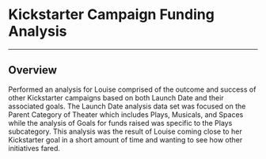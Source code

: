 # Kickstarter Campaign Funding Analysis
---
## Overview
Performed an analysis for Louise comprised of the outcome and success of other Kickstarter campaigns based on both Launch Date and their associated goals.   The Launch Date analysis data set was focused on the Parent Category of Theater which includes Plays, Musicals, and Spaces while the analysis of Goals for funds raised was specific to the Plays subcategory.   This analysis was the result of Louise coming close to her Kickstarter goal in a short amount of time and wanting to see how other initiatives fared.
